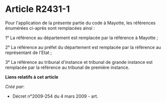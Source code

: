 # Article R2431-1

Pour l'application de la présente partie du code à Mayotte, les références énumérées ci-après sont remplacées ainsi :

1° La référence au département est remplacée par la référence à Mayotte ;

2° La référence au préfet du département est remplacée par la référence au représentant de l'Etat ;

3° La référence au tribunal d'instance et tribunal de grande instance est remplacée par la référence au tribunal de première
instance.

**Liens relatifs à cet article**

_Créé par_:

  - Décret n°2009-254 du 4 mars 2009 - art.
